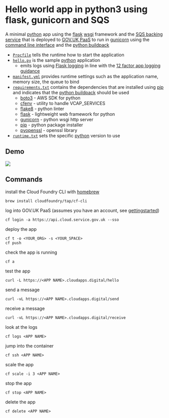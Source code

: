 # Hello world app in python3 using flask, gunicorn and SQS

A minimal [python] app using the [flask] [wsgi] framework and the [SQS backing service] that is deployed to [GOV.UK PaaS] to run in [gunicorn] using the [command line interface] and the [python buildpack]

- [`Procfile`](Procfile) tells the runtime how to start the application 
- [`hello.py`](hello.py) is the sample [python] application
  - emits logs using [Flask logging] in line with the [12 factor app logging guidance]
- [`manifest.yml`](manifest.yml) provides runtime settings such as the application name, memory size, the queue to bind 
- [`requirements.txt`](requirements.txt) contains the dependencies that are installed using [pip] and indicates that the [python buildpack] should be used
  - [boto3] - AWS SDK for python
  - [cfenv] - utility to handle VCAP_SERVICES
  - [flake8] - python linter
  - [flask] - lightweight web framework for python
  - [gunicorn] - python wsgi http server
  - [pip] - python package installer
  - [pyopenssl] - openssl library 
- [`runtime.txt`](runtime.txt) sets the specific [python] version to use

## Demo

[![](python-flask-sqs.gif)](https://asciinema.org/a/XXXX?speed=4&size=medium&autoplay=1)

## Commands

install the Cloud Foundry CLI with [homebrew]

```
brew install cloudfoundry/tap/cf-cli
```

log into GOV.UK PaaS (assumes you have an account, see [gettingstarted])

```
cf login -a https://api.cloud.service.gov.uk --sso
```

deploy the app
```
cf t -o <YOUR_ORG> -s <YOUR_SPACE>
cf push
```

check the app is running
```
cf a
```

test the app
```
curl -L https://<APP NAME>.cloudapps.digital/hello
```

send a message
```
curl -vL https://<APP NAME>.cloudapps.digital/send
```

receive a message
```
curl -vL https://<APP NAME>.cloudapps.digital/receive
```

look at the logs
```
cf logs <APP NAME>
```

jump into the container

```
cf ssh <APP NAME>
```

scale the app
```
cf scale -i 3 <APP NAME>
```

stop the app
```
cf stop <APP NAME>
```

delete the app
```
cf delete <APP NAME>
```

[12 factor app logging guidance]: https://12factor.net/logs
[amazon_sqs_examples]: https://boto3.amazonaws.com/v1/documentation/api/latest/guide/sqs-examples.html
[boto3]: https://boto3.amazonaws.com/v1/documentation/api/latest/index.html
[cfenv]: https://github.com/jmcarp/py-cfenv
[command line interface]: https://docs.cloud.service.gov.uk/get_started.html#set-up-the-cloud-foundry-command-line
[flake8]: https://flake8.pycqa.org/en/latest/index.html
[Flask logging]: (https://flask.palletsprojects.com/en/1.1.x/logging/)
[flask]: https://flask.palletsprojects.com/en/1.1.x/
[flask]:https://palletsprojects.com/p/flask/
[gettingstarted]: https://www.cloud.service.gov.uk/get-started/
[GOV.UK PaaS]: https://docs.cloud.service.gov.uk
[gunicorn]: https://docs.gunicorn.org/en/stable/
[gunicorn]: https://gunicorn.org/
[homebrew]: https://brew.sh
[pip]: https://pip.pypa.io/en/stable/
[pyopenssl]: https://www.pyopenssl.org/en/stable/
[python buildpack]: https://docs.cloudfoundry.org/buildpacks/python/index.html
[python]: https://docs.python.org/3/
[SQS backing service]: https://docs.cloud.service.gov.uk/deploying_services/sqs/
[wsgi]: https://wsgi.readthedocs.io/en/latest/